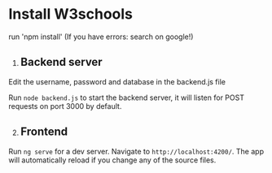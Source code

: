 # Install W3schools

run 'npm install' (If you have errors: search on google!)

1. ## Backend server

Edit the username, password and database in the backend.js file

Run `node backend.js` to start the backend server, it will listen for POST requests on port 3000 by default.

2. ## Frontend

Run `ng serve` for a dev server. Navigate to `http://localhost:4200/`. The app will automatically reload if you change any of the source files.


